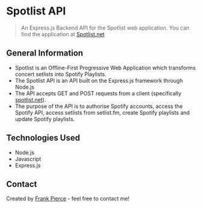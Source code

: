 # Spotlist API
> An Express.js Backend API for the Spotlist web application.
> You can find the application at [Spotlist.net](https://www.spotlist.net)


## General Information
- Spotlist is an Offline-First Progressive Web Application which transforms concert setlists into Spotify Playlists.
- The Spotlist API is an API built on the Express.js framework through Node.js
- The API accepts GET and POST requests from a client (specifically [spotlist.net](https://www.spotlist.net)).
- The purpose of the API is to authorise Spotify accounts, access the Spotify API, access setlists from setlist.fm, create Spotify playlists and update Spotify playlists.


## Technologies Used
- Node.js
- Javascript
- Express.js


## Contact
Created by [Frank Pierce](https://www.frankpierce.me/) - feel free to contact me!
